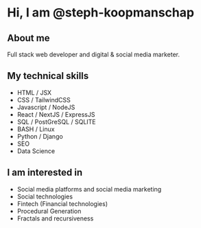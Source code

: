 # Hi, I am @steph-koopmanschap

## About me

Full stack web developer and digital & social media marketer.

## My technical skills

- HTML / JSX
- CSS / TailwindCSS
- Javascript / NodeJS
- React / NextJS / ExpressJS
- SQL / PostGreSQL / SQLITE
- BASH / Linux
- Python / Django
- SEO
- Data Science

## I am interested in

- Social media platforms and social media marketing
- Social technologies
- Fintech (Financial technologies)
- Procedural Generation
- Fractals and recursiveness
